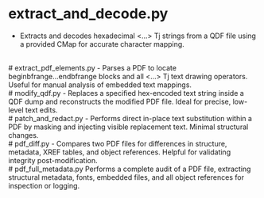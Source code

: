 # extract_and_decode.py
- Extracts and decodes hexadecimal <...> Tj strings from a QDF file using a provided CMap for accurate character mapping.
<br/>
# extract_pdf_elements.py
- Parses a PDF to locate beginbfrange...endbfrange blocks and all <...> Tj text drawing operators. Useful for manual analysis of embedded text mappings.
<br/>
# modify_qdf.py
- Replaces a specified hex-encoded text string inside a QDF dump and reconstructs the modified PDF file. Ideal for precise, low-level text edits.
<br/>
# patch_and_redact.py
- Performs direct in-place text substitution within a PDF by masking and injecting visible replacement text. Minimal structural changes.
<br/>
# pdf_diff.py
- Compares two PDF files for differences in structure, metadata, XREF tables, and object references. Helpful for validating integrity post-modification.
<br/>
# pdf_full_metadata.py
Performs a complete audit of a PDF file, extracting structural metadata, fonts, embedded files, and all object references for inspection or logging.

